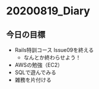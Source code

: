 # 20200819_Diary

## 今日の目標

- Rails特訓コース Issue09を終える
  - なんとか終わらせよう！
- AWSの勉強（EC2）
- SQLで遊んでみる
- 雑務を片付ける
